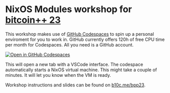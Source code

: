 # NixOS Modules workshop for [bitcoin++ 23]

This workshop makes use of [GitHub Codespaces] to spin up a personal enviroment
for you to work in. GitHub currently offers 120h of free CPU time per month
for Codespaces. All you need is a GitHub account.

[![Open in GitHub Codespaces](https://github.com/codespaces/badge.svg)](https://codespaces.new/0xB10C/btcpp23-nixos-modules-workshop?quickstart=1)

This will open a new tab with a VSCode interface. The codespace automatically
starts a NixOS virtual machine. This might take a couple of minutes. It will let
you know when the VM is ready.

Workshop instructions and slides can be found on [b10c.me/bpp23].

[GitHub Codespaces]: https://github.com/features/codespaces
[bitcoin++ 23]: https://btcpp.dev/berlin23
[b10c.me/bpp23]: https://b10c.me/bpp23
